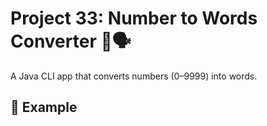 # Project 33: Number to Words Converter 🔢🗣️

A Java CLI app that converts numbers (0–9999) into words.

## 🧪 Example

